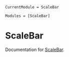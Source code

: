 ```@meta
CurrentModule = ScaleBar
```

```@autodocs
Modules = [ScaleBar]
```

# ScaleBar

Documentation for [ScaleBar](https://github.com/LidkeLab/ScaleBar.jl).

```@index
```
```@docs
```

